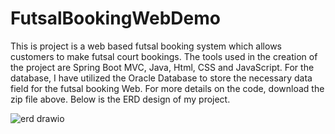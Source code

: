 # FutsalBookingWebDemo
This is project is a web based futsal booking system which allows customers to make futsal court bookings. The tools used in the creation of the project are Spring Boot MVC, Java, Html, CSS and JavaScript. For the database, I have utilized the Oracle Database to store the necessary data field for the futsal booking Web. For more details on the code, download the zip file above. Below is the ERD design of my project.


![erd drawio](https://user-images.githubusercontent.com/63641455/153113794-ba2f670d-bb0a-4984-9e4e-300a4cc4bddc.png)
